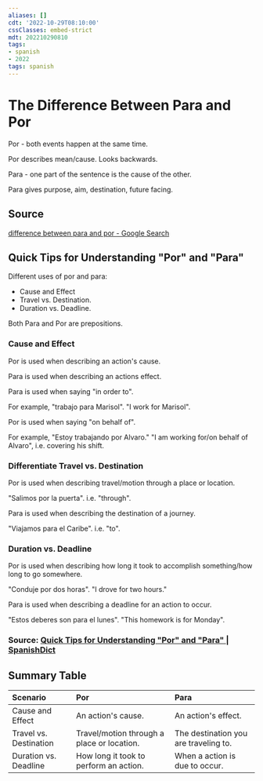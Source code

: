 ```yaml
---
aliases: []
cdt: '2022-10-29T08:10:00'
cssClasses: embed-strict
mdt: 202210290810
tags:
- spanish
- 2022
tags: spanish
---
```


# The Difference Between Para and Por

Por - both events happen at the same time.

Por describes mean/cause. Looks backwards.

Para - one part of the sentence is the cause of the other.

Para gives purpose, aim, destination, future facing.

## Source

[difference between para and por - Google Search](https://www.google.com/search?q=difference+between+para+and+por&rlz=1C5CHFA_enAU989AU989&oq=difference+between+para+and+por&aqs=chrome..69i57.4019j0j7&sourceid=chrome&ie=UTF-8)

## Quick Tips for Understanding "Por" and "Para"

Different uses of por and para:

- Cause and Effect
- Travel vs. Destination.
- Duration vs. Deadline.

Both Para and Por are prepositions.

### Cause and Effect

Por is used when describing an action's cause.

Para is used when describing an actions effect.

Para is used when saying "in order to".

For example, "trabajo para Marisol". "I work for Marisol".

Por is used when saying "on behalf of".

For example, "Estoy trabajando por Alvaro." "I am working for/on behalf of Alvaro", i.e. covering his shift.

### Differentiate Travel vs. Destination

Por is used when describing travel/motion through a place or location.

"Salimos por la puerta". i.e. "through".

Para is used when describing the destination of a journey.

"Viajamos para el Caribe". i.e. "to".

### Duration vs. Deadline

Por is used when describing how long it took to accomplish something/how long to go somewhere.

"Conduje por dos horas". "I drove for two hours."

Para is used when describing a deadline for an action to occur.

"Estos deberes son para el lunes". "This homework is for Monday".

### Source: [Quick Tips for Understanding "Por" and "Para" | SpanishDict](https://www.spanishdict.com/guide/quick-tips-for-understanding-por-and-para)

## Summary Table

| Scenario               | Por                                        | Para<br>                              |
|:-----------------------|:-------------------------------------------|:--------------------------------------|
| Cause and Effect       | An action's cause.                         | An action's effect.                   |
| Travel vs. Destination | Travel/motion through a place or location. | The destination you are traveling to. |
| Duration vs. Deadline  | How long it took to perform an action.     | When a action is due to occur.        |